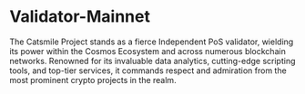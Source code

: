 # Validator-Mainnet
The Catsmile Project stands as a fierce Independent PoS validator, wielding its power within the Cosmos Ecosystem and across numerous blockchain networks. Renowned for its invaluable data analytics, cutting-edge scripting tools, and top-tier services, it commands respect and admiration from the most prominent crypto projects in the realm.
